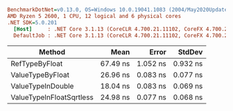 ``` ini

BenchmarkDotNet=v0.13.0, OS=Windows 10.0.19041.1083 (2004/May2020Update/20H1)
AMD Ryzen 5 2600, 1 CPU, 12 logical and 6 physical cores
.NET SDK=5.0.201
  [Host]     : .NET Core 3.1.13 (CoreCLR 4.700.21.11102, CoreFX 4.700.21.11602), X64 RyuJIT  [AttachedDebugger]
  DefaultJob : .NET Core 3.1.13 (CoreCLR 4.700.21.11102, CoreFX 4.700.21.11602), X64 RyuJIT


```
|                   Method |     Mean |    Error |   StdDev |
|------------------------- |---------:|---------:|---------:|
|           RefTypeByFloat | 67.49 ns | 1.052 ns | 0.932 ns |
|         ValueTypeByFloat | 26.96 ns | 0.083 ns | 0.077 ns |
|        ValueTypeInDouble | 18.04 ns | 0.083 ns | 0.069 ns |
| ValueTypeInFloatSqrtless | 24.98 ns | 0.077 ns | 0.068 ns |
